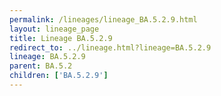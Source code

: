 ```yaml
---
permalink: /lineages/lineage_BA.5.2.9.html
layout: lineage_page
title: Lineage BA.5.2.9
redirect_to: ../lineage.html?lineage=BA.5.2.9
lineage: BA.5.2.9
parent: BA.5.2
children: ['BA.5.2.9']
---
```

